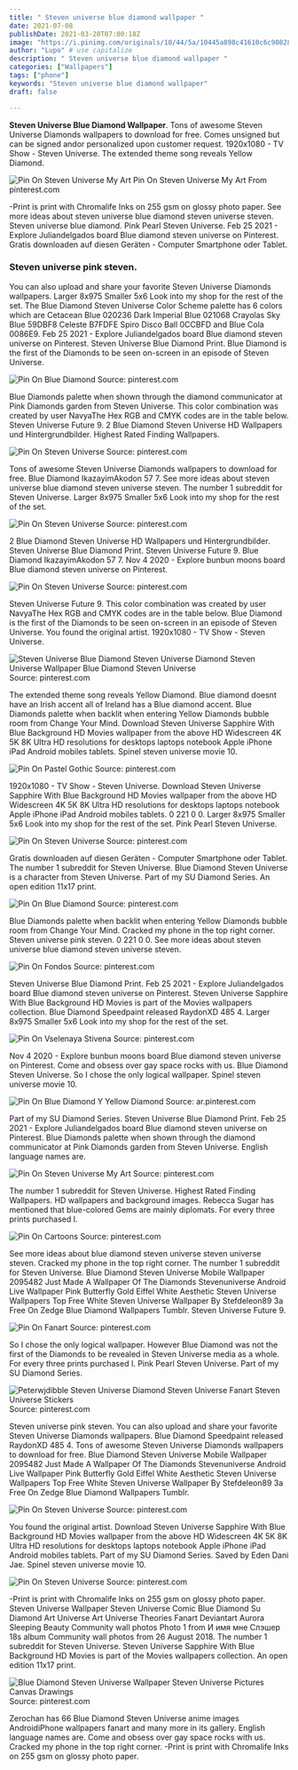 ```yaml
---
title: " Steven universe blue diamond wallpaper "
date: 2021-07-08
publishDate: 2021-03-20T07:00:18Z
image: "https://i.pinimg.com/originals/10/44/5a/10445a898c41610c6c90828db1a84e7a.png"
author: "Lupo" # use capitalize
description: " Steven universe blue diamond wallpaper "
categories: ["Wallpapers"]
tags: ["phone"]
keywords: "Steven universe blue diamond wallpaper"
draft: false

---
```



**Steven Universe Blue Diamond Wallpaper**. Tons of awesome Steven Universe Diamonds wallpapers to download for free. Comes unsigned but can be signed andor personalized upon customer request. 1920x1080 - TV Show - Steven Universe. The extended theme song reveals Yellow Diamond.

![Pin On Steven Universe My Art](https://i.pinimg.com/originals/76/ae/15/76ae1559d216db2e17fce811db62fc7e.jpg "Pin On Steven Universe My Art")
Pin On Steven Universe My Art From pinterest.com


-Print is print with Chromalife Inks on 255 gsm on glossy photo paper. See more ideas about steven universe blue diamond steven universe steven. Steven universe blue diamond. Pink Pearl Steven Universe. Feb 25 2021 - Explore Juliandelgados board Blue diamond steven universe on Pinterest. Gratis downloaden auf diesen Geräten - Computer Smartphone oder Tablet.

### Steven universe pink steven.

You can also upload and share your favorite Steven Universe Diamonds wallpapers. Larger 8x975 Smaller 5x6 Look into my shop for the rest of the set. The Blue Diamond Steven Universe Color Scheme palette has 6 colors which are Cetacean Blue 020236 Dark Imperial Blue 021068 Crayolas Sky Blue 59DBF8 Celeste B7FDFE Spiro Disco Ball 0CCBFD and Blue Cola 0086E9. Feb 25 2021 - Explore Juliandelgados board Blue diamond steven universe on Pinterest. Steven Universe Blue Diamond Print. Blue Diamond is the first of the Diamonds to be seen on-screen in an episode of Steven Universe.


![Pin On Blue Diamond](https://i.pinimg.com/originals/e3/64/7f/e3647ffa75aa296bbd88621176711938.jpg "Pin On Blue Diamond")
Source: pinterest.com

Blue Diamonds palette when shown through the diamond communicator at Pink Diamonds garden from Steven Universe. This color combination was created by user NavyaThe Hex RGB and CMYK codes are in the table below. Steven Universe Future 9. 2 Blue Diamond Steven Universe HD Wallpapers und Hintergrundbilder. Highest Rated Finding Wallpapers.

![Pin On Steven Universe](https://i.pinimg.com/originals/a6/9a/ea/a69aeadc7ac1f0c75ece50c6d975527b.jpg "Pin On Steven Universe")
Source: pinterest.com

Tons of awesome Steven Universe Diamonds wallpapers to download for free. Blue Diamond IkazayimAkodon 57 7. See more ideas about steven universe blue diamond steven universe steven. The number 1 subreddit for Steven Universe. Larger 8x975 Smaller 5x6 Look into my shop for the rest of the set.

![Pin On Steven Universe](https://i.pinimg.com/originals/8d/cb/01/8dcb0185149a7e4b7b7f87ec5a66fcc8.jpg "Pin On Steven Universe")
Source: pinterest.com

2 Blue Diamond Steven Universe HD Wallpapers und Hintergrundbilder. Steven Universe Blue Diamond Print. Steven Universe Future 9. Blue Diamond IkazayimAkodon 57 7. Nov 4 2020 - Explore bunbun moons board Blue diamond steven universe on Pinterest.

![Pin On Steven Universe](https://i.pinimg.com/564x/dc/8f/86/dc8f86daa7d89e2d72b0081a0dd0ec6d.jpg "Pin On Steven Universe")
Source: pinterest.com

Steven Universe Future 9. This color combination was created by user NavyaThe Hex RGB and CMYK codes are in the table below. Blue Diamond is the first of the Diamonds to be seen on-screen in an episode of Steven Universe. You found the original artist. 1920x1080 - TV Show - Steven Universe.

![Steven Universe Blue Diamond Steven Universe Diamond Steven Universe Wallpaper Blue Diamond Steven Universe](https://i.pinimg.com/originals/ae/26/f4/ae26f41223d958d3b3bdc58918e06dce.jpg "Steven Universe Blue Diamond Steven Universe Diamond Steven Universe Wallpaper Blue Diamond Steven Universe")
Source: pinterest.com

The extended theme song reveals Yellow Diamond. Blue diamond doesnt have an Irish accent all of Ireland has a Blue diamond accent. Blue Diamonds palette when backlit when entering Yellow Diamonds bubble room from Change Your Mind. Download Steven Universe Sapphire With Blue Background HD Movies wallpaper from the above HD Widescreen 4K 5K 8K Ultra HD resolutions for desktops laptops notebook Apple iPhone iPad Android mobiles tablets. Spinel steven universe movie 10.

![Pin On Pastel Gothic](https://i.pinimg.com/originals/85/05/cc/8505ccdad352ec26c94919d6f5f5df32.png "Pin On Pastel Gothic")
Source: pinterest.com

1920x1080 - TV Show - Steven Universe. Download Steven Universe Sapphire With Blue Background HD Movies wallpaper from the above HD Widescreen 4K 5K 8K Ultra HD resolutions for desktops laptops notebook Apple iPhone iPad Android mobiles tablets. 0 221 0 0. Larger 8x975 Smaller 5x6 Look into my shop for the rest of the set. Pink Pearl Steven Universe.

![Pin On Steven Universe](https://i.pinimg.com/736x/c1/c9/0c/c1c90c864105fc9b1d03da8c379f4ef0.jpg "Pin On Steven Universe")
Source: pinterest.com

Gratis downloaden auf diesen Geräten - Computer Smartphone oder Tablet. The number 1 subreddit for Steven Universe. Blue Diamond Steven Universe is a character from Steven Universe. Part of my SU Diamond Series. An open edition 11x17 print.

![Pin On Blue Diamond](https://i.pinimg.com/originals/9e/b6/d9/9eb6d988f399be1ad41b9664158e9098.png "Pin On Blue Diamond")
Source: pinterest.com

Blue Diamonds palette when backlit when entering Yellow Diamonds bubble room from Change Your Mind. Cracked my phone in the top right corner. Steven universe pink steven. 0 221 0 0. See more ideas about steven universe blue diamond steven universe steven.

![Pin On Fondos](https://i.pinimg.com/originals/db/e6/46/dbe646e0231d4475c3cc53107fa2d64d.jpg "Pin On Fondos")
Source: pinterest.com

Steven Universe Blue Diamond Print. Feb 25 2021 - Explore Juliandelgados board Blue diamond steven universe on Pinterest. Steven Universe Sapphire With Blue Background HD Movies is part of the Movies wallpapers collection. Blue Diamond Speedpaint released RaydonXD 485 4. Larger 8x975 Smaller 5x6 Look into my shop for the rest of the set.

![Pin On Vselenaya Stivena](https://i.pinimg.com/474x/05/c5/4b/05c54b6439f0cbb12fef29c05f3b6589.jpg "Pin On Vselenaya Stivena")
Source: pinterest.com

Nov 4 2020 - Explore bunbun moons board Blue diamond steven universe on Pinterest. Come and obsess over gay space rocks with us. Blue Diamond Steven Universe. So I chose the only logical wallpaper. Spinel steven universe movie 10.

![Pin On Blue Diamond Y Yellow Diamond](https://i.pinimg.com/originals/40/af/08/40af0848d468e63a90ed2bbc2ea4e974.jpg "Pin On Blue Diamond Y Yellow Diamond")
Source: ar.pinterest.com

Part of my SU Diamond Series. Steven Universe Blue Diamond Print. Feb 25 2021 - Explore Juliandelgados board Blue diamond steven universe on Pinterest. Blue Diamonds palette when shown through the diamond communicator at Pink Diamonds garden from Steven Universe. English language names are.

![Pin On Steven Universe My Art](https://i.pinimg.com/originals/76/ae/15/76ae1559d216db2e17fce811db62fc7e.jpg "Pin On Steven Universe My Art")
Source: pinterest.com

The number 1 subreddit for Steven Universe. Highest Rated Finding Wallpapers. HD wallpapers and background images. Rebecca Sugar has mentioned that blue-colored Gems are mainly diplomats. For every three prints purchased I.

![Pin On Cartoons](https://i.pinimg.com/originals/8b/b9/7b/8bb97bd529d670852194fd2d267444c3.png "Pin On Cartoons")
Source: pinterest.com

See more ideas about blue diamond steven universe steven universe steven. Cracked my phone in the top right corner. The number 1 subreddit for Steven Universe. Blue Diamond Steven Universe Mobile Wallpaper 2095482 Just Made A Wallpaper Of The Diamonds Stevenuniverse Android Live Wallpaper Pink Butterfly Gold Eiffel White Aesthetic Steven Universe Wallpapers Top Free White Steven Universe Wallpaper By Stefdeleon89 3a Free On Zedge Blue Diamond Wallpapers Tumblr. Steven Universe Future 9.

![Pin On Fanart](https://i.pinimg.com/originals/1b/8b/6a/1b8b6a7a9f600180ebedc5f62ba0540f.jpg "Pin On Fanart")
Source: pinterest.com

So I chose the only logical wallpaper. However Blue Diamond was not the first of the Diamonds to be revealed in Steven Universe media as a whole. For every three prints purchased I. Pink Pearl Steven Universe. Part of my SU Diamond Series.

![Peterwjdibble Steven Universe Diamond Steven Universe Fanart Steven Universe Stickers](https://i.pinimg.com/originals/ac/1e/33/ac1e33522c823aae6ab5728c15aa6809.jpg "Peterwjdibble Steven Universe Diamond Steven Universe Fanart Steven Universe Stickers")
Source: pinterest.com

Steven universe pink steven. You can also upload and share your favorite Steven Universe Diamonds wallpapers. Blue Diamond Speedpaint released RaydonXD 485 4. Tons of awesome Steven Universe Diamonds wallpapers to download for free. Blue Diamond Steven Universe Mobile Wallpaper 2095482 Just Made A Wallpaper Of The Diamonds Stevenuniverse Android Live Wallpaper Pink Butterfly Gold Eiffel White Aesthetic Steven Universe Wallpapers Top Free White Steven Universe Wallpaper By Stefdeleon89 3a Free On Zedge Blue Diamond Wallpapers Tumblr.

![Pin On Steven Universe](https://i.pinimg.com/originals/95/e2/76/95e2761a6fb1211f6b583d5e91ac9770.png "Pin On Steven Universe")
Source: pinterest.com

You found the original artist. Download Steven Universe Sapphire With Blue Background HD Movies wallpaper from the above HD Widescreen 4K 5K 8K Ultra HD resolutions for desktops laptops notebook Apple iPhone iPad Android mobiles tablets. Part of my SU Diamond Series. Saved by Eden Dani Jae. Spinel steven universe movie 10.

![Pin On Steven Universe](https://i.pinimg.com/originals/53/f3/b4/53f3b4fd07b04f7f684fff98c56c3111.jpg "Pin On Steven Universe")
Source: pinterest.com

-Print is print with Chromalife Inks on 255 gsm on glossy photo paper. Steven Universe Wallpaper Steven Universe Comic Blue Diamond Su Diamond Art Universe Art Universe Theories Fanart Deviantart Aurora Sleeping Beauty Community wall photos Photo 1 from И имя мне Слэшер 18s album Community wall photos from 26 August 2018. The number 1 subreddit for Steven Universe. Steven Universe Sapphire With Blue Background HD Movies is part of the Movies wallpapers collection. An open edition 11x17 print.

![Blue Diamond Steven Universe Wallpaper Steven Universe Pictures Canvas Drawings](https://i.pinimg.com/originals/10/44/5a/10445a898c41610c6c90828db1a84e7a.png "Blue Diamond Steven Universe Wallpaper Steven Universe Pictures Canvas Drawings")
Source: pinterest.com

Zerochan has 66 Blue Diamond Steven Universe anime images AndroidiPhone wallpapers fanart and many more in its gallery. English language names are. Come and obsess over gay space rocks with us. Cracked my phone in the top right corner. -Print is print with Chromalife Inks on 255 gsm on glossy photo paper.

